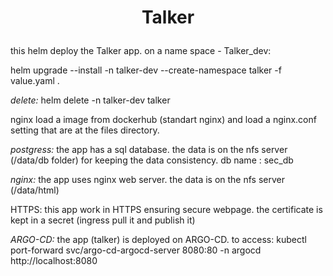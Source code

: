 # <p align="center">**Talker**</p>


this helm deploy the Talker app.
on a name space - Talker_dev:

 helm upgrade --install -n talker-dev --create-namespace talker -f value.yaml .
 
*delete:*
helm delete -n talker-dev talker

nginx load a image from dockerhub (standart nginx) and load a nginx.conf setting that are at the files directory.

*postgress:*
    the app has a sql database. the data is on the nfs server (/data/db folder) for keeping the data consistency.
    db name : sec_db

*nginx:*
    the app  uses nginx web server. the data is on the nfs server (/data/html)

HTTPS: this app work in HTTPS ensuring secure webpage. the certificate is kept in a secret (ingress pull it and publish it)

*ARGO-CD:*
the app (talker) is deployed on ARGO-CD.
to access:
kubectl port-forward svc/argo-cd-argocd-server 8080:80 -n argocd
http://localhost:8080

